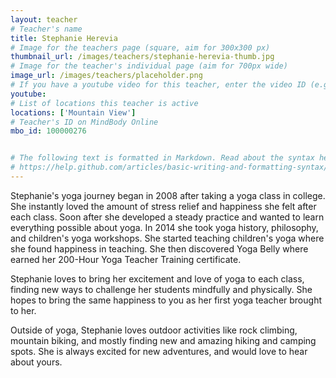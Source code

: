 ```yaml
---
layout: teacher
# Teacher's name
title: Stephanie Herevia
# Image for the teachers page (square, aim for 300x300 px)
thumbnail_url: /images/teachers/stephanie-herevia-thumb.jpg
# Image for the teacher's individual page (aim for 700px wide)
image_url: /images/teachers/placeholder.png
# If you have a youtube video for this teacher, enter the video ID (e.g. qaqiC84uaNg)
youtube:
# List of locations this teacher is active
locations: ['Mountain View']
# Teacher's ID on MindBody Online
mbo_id: 100000276


# The following text is formatted in Markdown. Read about the syntax here:
# https://help.github.com/articles/basic-writing-and-formatting-syntax/
---
```


Stephanie's yoga journey began in 2008 after taking a yoga class in college. She instantly loved the amount of stress relief and happiness she felt after each class. Soon after she developed a steady practice and wanted to learn everything possible about yoga. In 2014 she took yoga history, philosophy, and children's yoga workshops. She started teaching children's yoga where she found happiness in teaching. She then discovered Yoga Belly where earned her 200-Hour Yoga Teacher Training certificate.

Stephanie loves to bring her excitement and love of yoga to each class, finding new ways to challenge her students mindfully and physically. She hopes to bring the same happiness to you as her first yoga teacher brought to her.

Outside of yoga, Stephanie loves outdoor activities like rock climbing, mountain biking, and mostly finding new and amazing hiking and camping spots. She is always excited for new adventures, and would love to hear about yours.
